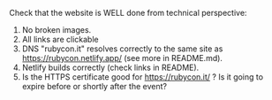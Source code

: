Check that the website is WELL done from technical perspective:

1. No broken images.
2. All links are clickable
3. DNS "rubycon.it" resolves correctly to the same site as https://rubycon.netlify.app/ (see more in README.md).
4. Netlify builds correctly (check links in README).
5. Is the HTTPS certificate good for https://rubycon.it/ ? Is it going to expire before or shortly after the event?
